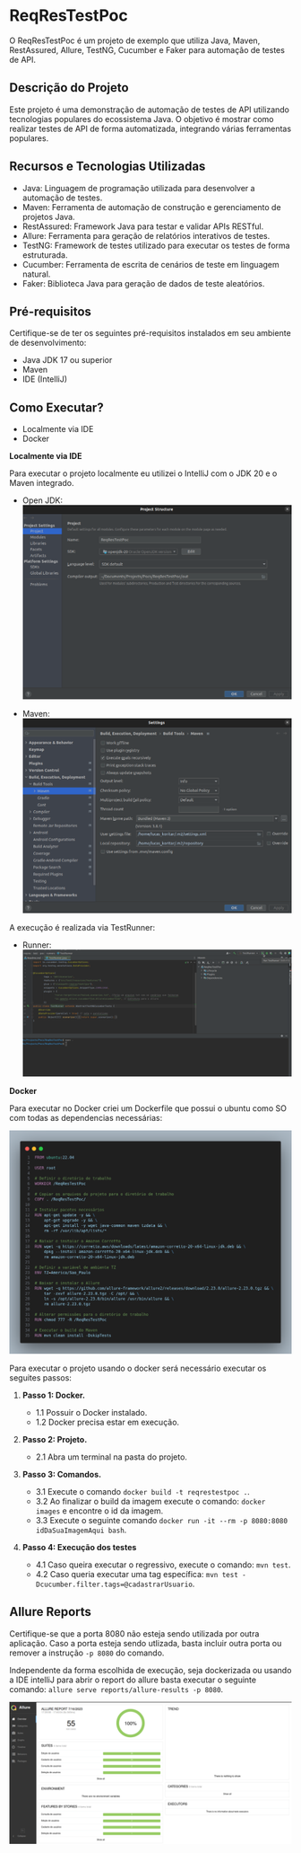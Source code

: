 # ReqResTestPoc

O ReqResTestPoc é um projeto de exemplo que utiliza Java, Maven, RestAssured, Allure, TestNG, Cucumber e Faker para automação
de testes de API.

## Descrição do Projeto

Este projeto é uma demonstração de automação de testes de API utilizando tecnologias populares do ecossistema Java. O
objetivo é mostrar como realizar testes de API de forma automatizada, integrando várias ferramentas populares.

## Recursos e Tecnologias Utilizadas

- Java: Linguagem de programação utilizada para desenvolver a automação de testes.
- Maven: Ferramenta de automação de construção e gerenciamento de projetos Java.
- RestAssured: Framework Java para testar e validar APIs RESTful.
- Allure: Ferramenta para geração de relatórios interativos de testes.
- TestNG: Framework de testes utilizado para executar os testes de forma estruturada.
- Cucumber: Ferramenta de escrita de cenários de teste em linguagem natural.
- Faker: Biblioteca Java para geração de dados de teste aleatórios.

## Pré-requisitos

Certifique-se de ter os seguintes pré-requisitos instalados em seu ambiente de desenvolvimento:

- Java JDK 17 ou superior
- Maven
- IDE (IntelliJ)

## Como Executar?

- Localmente via IDE
- Docker

<strong>Localmente via IDE</strong>

Para executar o projeto localmente eu utilizei o IntelliJ com o JDK 20 e o Maven integrado.

- Open JDK:
![descrição da imagem](docs/imgs/openJDK.png)

- Maven:
![descrição da imagem](docs/imgs/maven.png)

A execução é realizada via TestRunner:

- Runner:
![descrição da imagem](docs/imgs/runner.png)


<strong>Docker</strong>

Para executar no Docker criei um Dockerfile que possui o ubuntu como SO com todas as dependencias necessárias:

![descrição da imagem](docs/imgs/Dockerfile.png)

Para executar o projeto usando o docker será necessário executar os seguites passos:

1. **Passo 1: Docker.**

    - 1.1 Possuir o Docker instalado.
    - 1.2 Docker precisa estar em execução.

2. **Passo 2: Projeto.**

   - 2.1 Abra um terminal na pasta do projeto.

3. **Passo 3: Comandos.**

   - 3.1 Execute o comando `docker build -t reqrestestpoc .`.
   - 3.2 Ao finalizar o build da imagem execute o comando: `docker images` e encontre o id da imagem.
   - 3.3 Execute o seguinte comando `docker run -it --rm -p 8080:8080 idDaSuaImagemAqui bash`.

4. **Passo 4: Execução dos testes**

    - 4.1 Caso queira executar o regressivo, execute o comando: `mvn test`.
    - 4.2 Caso queria executar uma tag específica: `mvn test -Dcucumber.filter.tags=@cadastrarUsuario`.

## Allure Reports
Certifique-se que a porta 8080 não esteja sendo utilizada por outra aplicação. Caso a porta esteja sendo utlizada, basta incluir outra porta ou remover a instrução `-p 8080` do comando.

Independente da forma escolhida de execução, seja dockerizada ou usando a IDE intelliJ para abrir o report do allure basta executar o seguinte comando: `allure serve reports/allure-results -p 8080`.

![descrição da imagem](docs/imgs/allure.png)
